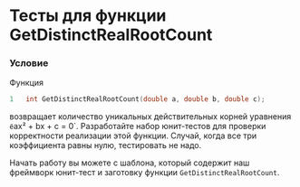 # Тесты для функции GetDistinctRealRootCount

### Условие

Функция

```c++
1   int GetDistinctRealRootCount(double a, double b, double c);
```

возвращает количество уникальных действительных корней уравнения `ё`ax² + bx + c = 0`. Разработайте набор юнит-тестов для проверки корректности реализации этой функции. Случай, когда все три коэффициента равны нулю, тестировать не надо.

Начать работу вы можете с шаблона, который содержит наш фреймворк юнит-тест и заготовку функции `GetDistinctRealRootCount`. 